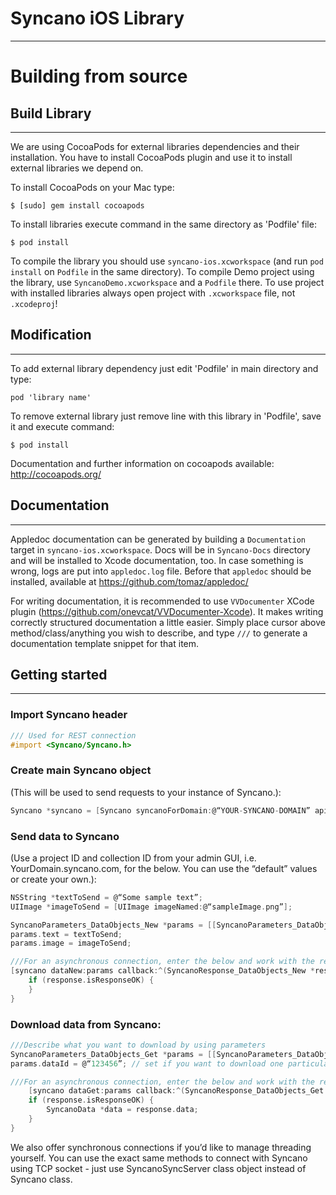 # Syncano iOS Library
---

# Building from source

## Build Library
-------------

We are using CocoaPods for external libraries dependencies and their installation. You have to install CocoaPods plugin and use it to install external libraries we depend on. 
 
To install CocoaPods on your Mac type: 

	$ [sudo] gem install cocoapods

To install libraries execute command in the same directory as 'Podfile' file:

	$ pod install

To compile the library you should use `syncano-ios.xcworkspace` (and run `pod install` on `Podfile` in the same directory). To compile Demo project using the library, use `SyncanoDemo.xcworkspace` and a `Podfile` there. To use project with installed libraries always open project with `.xcworkspace` file, not `.xcodeproj`!

## Modification
------------

To add external library dependency just edit 'Podfile' in main directory and type:

	pod 'library name' 

To remove external library just remove line with this library in 'Podfile', save it and execute command:

	$ pod install

 Documentation and further information on cocoapods available: http://cocoapods.org/

## Documentation
-------------

 Appledoc documentation can be generated by building a `Documentation` target in `syncano-ios.xcworkspace`. Docs will be in `Syncano-Docs` directory and will be installed to Xcode documentation, too. In case something is wrong, logs are put into `appledoc.log` file. Before that `appledoc` should be installed, available at https://github.com/tomaz/appledoc/

 For writing documentation, it is recommended to use `VVDocumenter` XCode plugin (https://github.com/onevcat/VVDocumenter-Xcode). It makes writing correctly structured documentation a little easier. Simply place cursor above method/class/anything you wish to describe, and type `///` to generate a documentation template snippet for that item.
 
## Getting started
---

### Import Syncano header

```objective-c
/// Used for REST connection
#import <Syncano/Syncano.h>
```

### Create main Syncano object 
(This will be used to send requests to your instance of Syncano.):

```objective-c
Syncano *syncano = [Syncano syncanoForDomain:@“YOUR-SYNCANO-DOMAIN” apiKey:@“YOUR-API-KEY-123456”];
```

### Send data to Syncano 
(Use a project ID and collection ID from your admin GUI, i.e. YourDomain.syncano.com, for the below. You can use the “default” values or create your own.):

```objective-c
NSString *textToSend = @“Some sample text”;
UIImage *imageToSend = [UIImage imageNamed:@“sampleImage.png”];

SyncanoParameters_DataObjects_New *params = [[SyncanoParameters_DataObjects_New alloc] initWithProjectId:@“PROJECT_ID” collectionId:@“COLLECTION_ID” state:@"pending"];
params.text = textToSend;
params.image = imageToSend;

///For an asynchronous connection, enter the below and work with the returned response
[syncano dataNew:params callback:^(SyncanoResponse_DataObjects_New *response) {
	if (response.isResponseOK) {
	}
}
```

### Download data from Syncano:

```objective-c
///Describe what you want to download by using parameters
SyncanoParameters_DataObjects_Get *params = [[SyncanoParameters_DataObjects_Get alloc] initWithProjectId:@“PROJECT_ID” collectionId:@“COLLECTION_ID”];
params.dataId = @“123456”; // set if you want to download one particular object. Leave empty if you want to download all objects from that collection

///For an asynchronous connection, enter the below and work with the returned response
	[syncano dataGet:params callback:^(SyncanoResponse_DataObjects_Get *response) {
	if (response.isResponseOK) {
		SyncanoData *data = response.data;
	}
}
```

We also offer synchronous connections if you’d like to manage threading yourself. You can use the exact same methods to connect with Syncano using TCP socket - just use SyncanoSyncServer class object instead of Syncano class.

